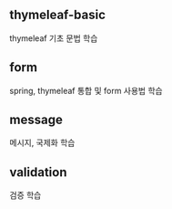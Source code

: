 ## thymeleaf-basic
thymeleaf 기초 문법 학습

## form
spring, thymeleaf 통합 및 form 사용법 학습

## message
메시지, 국제화 학습

## validation
검증 학습
